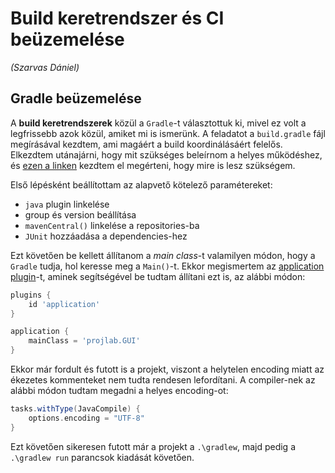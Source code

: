 # Build keretrendszer és CI beüzemelése
_(Szarvas Dániel)_

## Gradle beüzemelése

A **build keretrendszerek** közül a `Gradle`-t választottuk ki, 
mivel ez volt a legfrissebb azok közül, amiket mi is ismerünk. 
A feladatot a `build.gradle` fájl megírásával kezdtem, ami magáért a build koordinálásáért felelős.
Elkezdtem utánajárni, hogy mit szükséges beleírnom a helyes működéshez, 
és [ezen a linken](https://www.jetbrains.com/help/idea/gradle.html#convert_project_to_gradle)
kezdtem el megérteni, hogy mire is lesz szükségem.

Első lépésként beállítottam az alapvető kötelező paramétereket:
- `java` plugin linkelése
- group és version beállítása
- `mavenCentral()` linkelése a repositories-ba
- `JUnit` hozzáadása a dependencies-hez

Ezt követően be kellett állítanom a _main class_-t valamilyen módon, hogy a `Gradle` tudja, 
hol keresse meg a `Main()`-t. Ekkor megismertem az [application plugin](https://docs.gradle.org/current/userguide/application_plugin.html)-t,
aminek segítségével be tudtam állítani ezt is, az alábbi módon:

```groovy
plugins {
    id 'application'
}

application {
    mainClass = 'projlab.GUI'
}
```

Ekkor már fordult és futott is a projekt, viszont a helytelen encoding miatt az ékezetes kommenteket nem tudta rendesen lefordítani.
A compiler-nek az alábbi módon tudtam megadni a helyes encoding-ot:

```groovy
tasks.withType(JavaCompile) {
    options.encoding = "UTF-8"
}
```

Ezt követően sikeresen futott már a projekt a `.\gradlew`, majd pedig a `.\gradlew run` parancsok kiadását követően.
